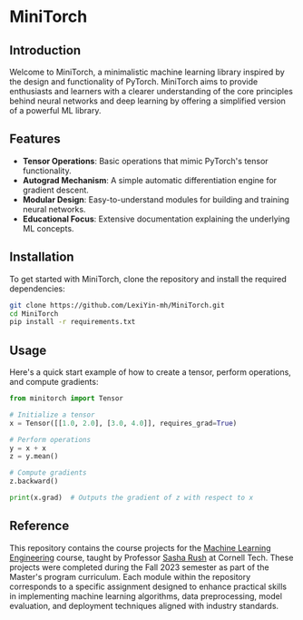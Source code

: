 # MiniTorch

## Introduction

Welcome to MiniTorch, a minimalistic machine learning library inspired by the design and functionality of PyTorch. MiniTorch aims to provide enthusiasts and learners with a clearer understanding of the core principles behind neural networks and deep learning by offering a simplified version of a powerful ML library.

## Features

- **Tensor Operations**: Basic operations that mimic PyTorch's tensor functionality.
- **Autograd Mechanism**: A simple automatic differentiation engine for gradient descent.
- **Modular Design**: Easy-to-understand modules for building and training neural networks.
- **Educational Focus**: Extensive documentation explaining the underlying ML concepts.

## Installation

To get started with MiniTorch, clone the repository and install the required dependencies:

```bash
git clone https://github.com/LexiYin-mh/MiniTorch.git
cd MiniTorch
pip install -r requirements.txt
```

## Usage
Here's a quick start example of how to create a tensor, perform operations, and compute gradients:

```python
from minitorch import Tensor

# Initialize a tensor
x = Tensor([[1.0, 2.0], [3.0, 4.0]], requires_grad=True)

# Perform operations
y = x + x
z = y.mean()

# Compute gradients
z.backward()

print(x.grad)  # Outputs the gradient of z with respect to x
```

## Reference
This repository contains the course projects for the [Machine Learning Engineering](https://minitorch.github.io/) 
course, taught by Professor [Sasha Rush](https://rush-nlp.com/) at Cornell Tech. These projects were completed during the Fall 2023 semester as part of the Master's program curriculum. Each module within the repository corresponds to a specific assignment designed to enhance practical skills in implementing machine learning algorithms, data preprocessing, model evaluation, and deployment techniques aligned with industry standards.
